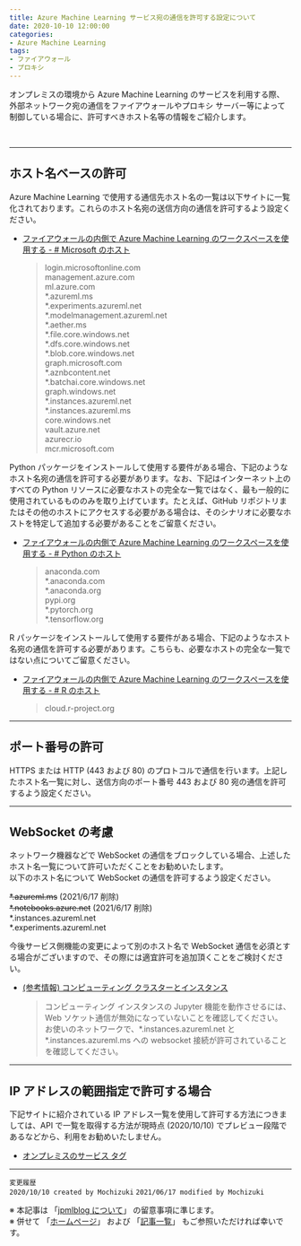 ```yaml
---
title: Azure Machine Learning サービス宛の通信を許可する設定について
date: 2020-10-10 12:00:00
categories:
- Azure Machine Learning
tags:
- ファイアウォール
- プロキシ
---
```

オンプレミスの環境から Azure Machine Learning のサービスを利用する際、外部ネットワーク宛の通信をファイアウォールやプロキシ サーバー等によって制御している場合に、許可すべきホスト名等の情報をご紹介します。  

<!-- more -->
<br>

***
## ホスト名ベースの許可
Azure Machine Learning で使用する通信先ホスト名の一覧は以下サイトに一覧化されております。これらのホスト名宛の送信方向の通信を許可するよう設定ください。  

- [ファイアウォールの内側で Azure Machine Learning のワークスペースを使用する - # Microsoft のホスト](https://docs.microsoft.com/ja-jp/azure/machine-learning/how-to-access-azureml-behind-firewall#microsoft-hosts)
  > login.microsoftonline.com  
  > management.azure.com  
  > ml.azure.com  
  > *.azureml.ms  
  > *.experiments.azureml.net  
  > *.modelmanagement.azureml.net  
  > *.aether.ms  
  > *.file.core.windows.net  
  > *.dfs.core.windows.net  
  > *.blob.core.windows.net  
  > graph.microsoft.com  
  > *.aznbcontent.net  
  > *.batchai.core.windows.net  
  > graph.windows.net  
  > *.instances.azureml.net  
  > *.instances.azureml.ms  
  > core.windows.net  
  > vault.azure.net  
  > azurecr.io  
  > mcr.microsoft.com  

Python パッケージをインストールして使用する要件がある場合、下記のようなホスト名宛の通信を許可する必要があります。なお、下記はインターネット上のすべての Python リソースに必要なホストの完全な一覧ではなく、最も一般的に使用されているもののみを取り上げています。たとえば、GitHub リポジトリまたはその他のホストにアクセスする必要がある場合は、そのシナリオに必要なホストを特定して追加する必要があることをご留意ください。  

- [ファイアウォールの内側で Azure Machine Learning のワークスペースを使用する - # Python のホスト](https://docs.microsoft.com/ja-jp/azure/machine-learning/how-to-access-azureml-behind-firewall#python-hosts)
  > anaconda.com  
  > *.anaconda.com  	
  > *.anaconda.org  
  > pypi.org  
  > *.pytorch.org  
  > *.tensorflow.org  

R パッケージをインストールして使用する要件がある場合、下記のようなホスト名宛の通信を許可する必要があります。こちらも、必要なホストの完全な一覧ではない点についてご留意ください。  

- [ファイアウォールの内側で Azure Machine Learning のワークスペースを使用する - # R のホスト](https://docs.microsoft.com/ja-jp/azure/machine-learning/how-to-access-azureml-behind-firewall#r-hosts)
  > cloud.r-project.org  

***
## ポート番号の許可
HTTPS または HTTP (443 および 80) のプロトコルで通信を行います。上記したホスト名一覧に対し、送信方向のポート番号 443 および 80 宛の通信を許可するよう設定ください。  

***
## WebSocket の考慮
ネットワーク機器などで WebSocket の通信をブロックしている場合、上述したホスト名一覧について許可いただくことをお勧めいたします。  
以下のホスト名について WebSocket の通信を許可するよう設定ください。  

~~*.azureml.ms~~ (2021/6/17 削除)  
~~*.notebooks.azure.net~~ (2021/6/17 削除)  
*.instances.azureml.net  
*.experiments.azureml.net  

今後サービス側機能の変更によって別のホスト名で WebSocket 通信を必須とする場合がございますので、その際には適宜許可を追加頂くことをご検討ください。

- [(参考情報) コンピューティング クラスターとインスタンス](https://docs.microsoft.com/ja-jp/azure/machine-learning/how-to-secure-training-vnet#compute-clusters--instances)  
  >コンピューティング インスタンスの Jupyter 機能を動作させるには、Web ソケット通信が無効になっていないことを確認してください。 お使いのネットワークで、*.instances.azureml.net と *.instances.azureml.ms への websocket 接続が許可されていることを確認してください。

***
## IP アドレスの範囲指定で許可する場合
下記サイトに紹介されている IP アドレス一覧を使用して許可する方法につきましては、API で一覧を取得する方法が現時点 (2020/10/10) でプレビュー段階であるなどから、利用をお勧めいたしません。  

- [オンプレミスのサービス タグ](https://docs.microsoft.com/ja-jp/azure/virtual-network/service-tags-overview#service-tags-on-premises)


***
`変更履歴`  
`2020/10/10 created by Mochizuki`
`2021/06/17 modified by Mochizuki`

※ 本記事は 「[jpmlblog について](https://jpmlblog.github.io/blog/2020/01/01/about-jpmlblog/)」 の留意事項に準じます。  
※ 併せて 「[ホームページ](https://jpmlblog.github.io/blog/)」 および 「[記事一覧](https://jpmlblog.github.io/blog/archives/)」 もご参照いただければ幸いです。  
